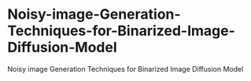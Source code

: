 # Noisy-image-Generation-Techniques-for-Binarized-Image-Diffusion-Model
Noisy image Generation Techniques for Binarized Image Diffusion Model
